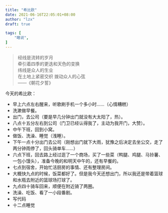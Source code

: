 ```yaml
---
title: "希比欧"
date: 2021-06-16T22:05:01+08:00
author: "lzx"
draft: true

tags: [
    "瞎说",
]
---
```

> 经线是流转的岁月  
> 牵引着四季的更迭和天色的变换  
> 纬线是众人的生业  
> 在土地上紧密交织 拨动众人的心弦  
> ——《朝花夕誓》

今天的希比欧：

* 早上六点左右醒来，听歌刷手机一个多小时……（心情糟糕）
* 洗漱做早餐。
* 出门，去公司（要是早几分钟出门就没有大太阳了，热）。
* 八点十五分左右到公司（门卫已经认得我了，主动为我开门，大赞）。
* 中午下班，回到小窝。
* 做饭、洗澡、睡觉（浅睡）。
* 下午一点十分出门去公司（刚想出门就下大雨，犹豫之后决定去坐公交，走了两分钟雨停了，回头骑单车……）
* 六点下班，回去路上经过逛了一个商场，买了一些菜（鸭腿、鸡腿、马铃薯、一包小馒头），准备今晚的和明天中午的，还有早餐的。
* 七点到宿舍，开始忙活厨房的事情、还有整理房间。
* 大概快九点的时候，饭菜都好了。但是我今天还想出门，所以我还是带着篮球和水瓶去附近的篮球场打球了。
* 九点四十骑车回来，顺便在附近骑了两圈。
* 洗澡、吃饭、看了一小段番剧。
* 写代码
* 十二点睡觉

